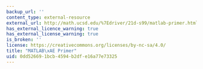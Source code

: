 ```yaml
---
backup_url: ''
content_type: external-resource
external_url: http://math.ucsd.edu/%7Edriver/21d-s99/matlab-primer.html
has_external_licence_warning: true
has_external_license_warning: true
is_broken: ''
license: https://creativecommons.org/licenses/by-nc-sa/4.0/
title: "MATLAB\xAE Primer"
uid: 0dd52669-1bcb-4594-b2df-e16a77e73325
---
```

